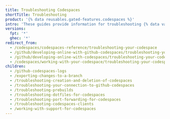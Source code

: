 ```yaml
---
title: Troubleshooting Codespaces
shortTitle: Troubleshooting
product: '{% data reusables.gated-features.codespaces %}'
intro: 'These guides provide information for troubleshooting {% data variables.product.prodname_github_codespaces %}'
versions:
  fpt: '*'
  ghec: '*'
redirect_from:
  - /codespaces/codespaces-reference/troubleshooting-your-codespace
  - /github/developing-online-with-github-codespaces/troubleshooting-your-codespace
  - /github/developing-online-with-codespaces/troubleshooting-your-codespace
  - /codespaces/working-with-your-codespace/troubleshooting-your-codespace
children:
  - /github-codespaces-logs
  - /exporting-changes-to-a-branch
  - /troubleshooting-creation-and-deletion-of-codespaces
  - /troubleshooting-your-connection-to-github-codespaces
  - /troubleshooting-prebuilds
  - /troubleshooting-dotfiles-for-codespaces
  - /troubleshooting-port-forwarding-for-codespaces
  - /troubleshooting-codespaces-clients
  - /working-with-support-for-codespaces
---
```


